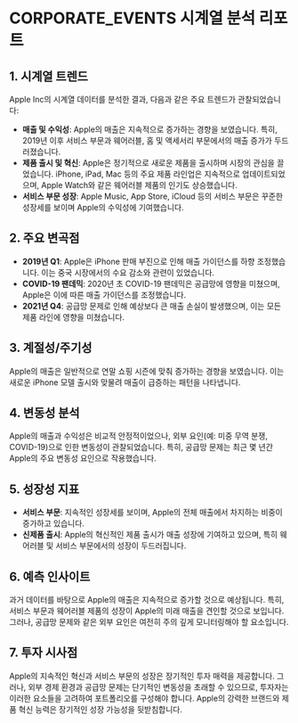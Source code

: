 # CORPORATE_EVENTS 시계열 분석 리포트

## 1. 시계열 트렌드

Apple Inc의 시계열 데이터를 분석한 결과, 다음과 같은 주요 트렌드가 관찰되었습니다:

- **매출 및 수익성**: Apple의 매출은 지속적으로 증가하는 경향을 보였습니다. 특히, 2019년 이후 서비스 부문과 웨어러블, 홈 및 액세서리 부문에서의 매출 증가가 두드러졌습니다.
- **제품 출시 및 혁신**: Apple은 정기적으로 새로운 제품을 출시하며 시장의 관심을 끌었습니다. iPhone, iPad, Mac 등의 주요 제품 라인업은 지속적으로 업데이트되었으며, Apple Watch와 같은 웨어러블 제품의 인기도 상승했습니다.
- **서비스 부문 성장**: Apple Music, App Store, iCloud 등의 서비스 부문은 꾸준한 성장세를 보이며 Apple의 수익성에 기여했습니다.

## 2. 주요 변곡점

- **2019년 Q1**: Apple은 iPhone 판매 부진으로 인해 매출 가이던스를 하향 조정했습니다. 이는 중국 시장에서의 수요 감소와 관련이 있었습니다.
- **COVID-19 팬데믹**: 2020년 초 COVID-19 팬데믹은 공급망에 영향을 미쳤으며, Apple은 이에 따른 매출 가이던스를 조정했습니다.
- **2021년 Q4**: 공급망 문제로 인해 예상보다 큰 매출 손실이 발생했으며, 이는 모든 제품 라인에 영향을 미쳤습니다.

## 3. 계절성/주기성

Apple의 매출은 일반적으로 연말 쇼핑 시즌에 맞춰 증가하는 경향을 보였습니다. 이는 새로운 iPhone 모델 출시와 맞물려 매출이 급증하는 패턴을 나타냅니다.

## 4. 변동성 분석

Apple의 매출과 수익성은 비교적 안정적이었으나, 외부 요인(예: 미중 무역 분쟁, COVID-19)으로 인한 변동성이 관찰되었습니다. 특히, 공급망 문제는 최근 몇 년간 Apple의 주요 변동성 요인으로 작용했습니다.

## 5. 성장성 지표

- **서비스 부문**: 지속적인 성장세를 보이며, Apple의 전체 매출에서 차지하는 비중이 증가하고 있습니다.
- **신제품 출시**: Apple의 혁신적인 제품 출시가 매출 성장에 기여하고 있으며, 특히 웨어러블 및 서비스 부문에서의 성장이 두드러집니다.

## 6. 예측 인사이트

과거 데이터를 바탕으로 Apple의 매출은 지속적으로 증가할 것으로 예상됩니다. 특히, 서비스 부문과 웨어러블 제품의 성장이 Apple의 미래 매출을 견인할 것으로 보입니다. 그러나, 공급망 문제와 같은 외부 요인은 여전히 주의 깊게 모니터링해야 할 요소입니다.

## 7. 투자 시사점

Apple의 지속적인 혁신과 서비스 부문의 성장은 장기적인 투자 매력을 제공합니다. 그러나, 외부 경제 환경과 공급망 문제는 단기적인 변동성을 초래할 수 있으므로, 투자자는 이러한 요소들을 고려하여 포트폴리오를 구성해야 합니다. Apple의 강력한 브랜드와 제품 혁신 능력은 장기적인 성장 가능성을 뒷받침합니다.
